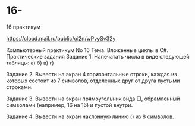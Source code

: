 # 16-
16 практикум

https://cloud.mail.ru/public/oi2n/wPvySv32y

Компьютерный практикум No 16
Тема. Вложенные циклы в C#.
Практические задания
Задание 1. Напечатать числа в виде следующей таблицы:
а) б) в) г)

Задание 2. Вывести на экран 4 горизонтальные строки, каждая из которых состоит из 7 символов, отделенных
друг от друга пустыми строками.

Задание 3. Вывести на экран прямоугольник вида □, обрамленный символами (например, 16 на 16) и пустой
внутри.

Задание 4. Вывести на экран наклонную линию (\) из 8 символов.
